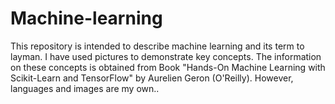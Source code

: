 # Machine-learning
This repository is intended to describe machine learning and its term to layman. I have used pictures to demonstrate key concepts. The information on these concepts is obtained from Book "Hands-On Machine Learning with Scikit-Learn and TensorFlow" by Aurelien Geron (O'Reilly). However, languages and images are my own.. 
